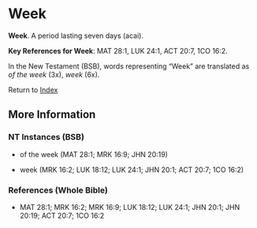 # Week
**Week**. 
A period lasting seven days (acai). 


**Key References for Week**: 
MAT 28:1, LUK 24:1, ACT 20:7, 1CO 16:2. 




In the New Testament (BSB), words representing “Week” are translated as 
*of the week* (3x), *week* (6x). 


Return to [Index](00-Index.md)

## More Information

### NT Instances (BSB)

* of the week (MAT 28:1; MRK 16:9; JHN 20:19)

* week (MRK 16:2; LUK 18:12; LUK 24:1; JHN 20:1; ACT 20:7; 1CO 16:2)



### References (Whole Bible)

* MAT 28:1; MRK 16:2; MRK 16:9; LUK 18:12; LUK 24:1; JHN 20:1; JHN 20:19; ACT 20:7; 1CO 16:2



